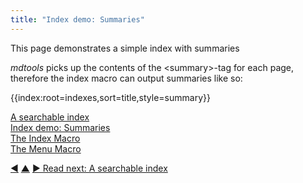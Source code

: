 ```yaml
---
title: "Index demo: Summaries"
---
```



<summary>This page demonstrates a simple index with summaries</summary>

_mdtools_ picks up the contents of the &lt;summary&gt;-tag for each page, therefore the index macro can output summaries like so:

&#0123;&#0123;index:root=indexes,sort=title,style=summary&#0125;&#0125;

<dl>

  <dt><a href="index-demo-searchable.html">A searchable index</a></dt>
  <dd></dd>

  <dt><a href="index-demo-summary.html">Index demo: Summaries</a></dt>
  <dd></dd>

  <dt><a href="index-macro.html">The Index Macro</a></dt>
  <dd></dd>

  <dt><a href="menu-macro.html">The Menu Macro</a></dt>
  <dd></dd>
</dl>


<div class="bottom-nav">
<a href="index-macro.html" title="Back to: The Index Macro">◀</a> <a href="macros.html" title="Up: Macros">▲</a> <a href="index-demo-searchable.html" title="Read next: A searchable index">▶ Read next: A searchable index</a>
</div>


<script type="text/javascript">
Mousetrap.bind('g n', function() {
    window.location.href = 'index-demo-searchable.html';
    return false;
});
</script>

